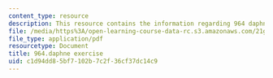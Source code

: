 ```yaml
---
content_type: resource
description: This resource contains the information regarding 964 daphne exercise.
file: /media/https%3A/open-learning-course-data-rc.s3.amazonaws.com/21g-019-communicating-across-cultures-spring-2005/c1d94dd85bf7102b7c2f36cf37dc14c9_MIT21G_019S05_int_co_si.pdf
file_type: application/pdf
resourcetype: Document
title: 964.daphne exercise
uid: c1d94dd8-5bf7-102b-7c2f-36cf37dc14c9
---
```

